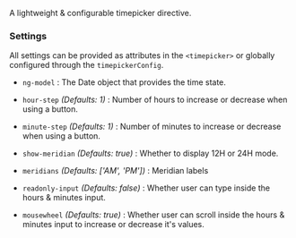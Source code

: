 A lightweight & configurable timepicker directive.

### Settings ###

All settings can be provided as attributes in the `<timepicker>` or globally configured through the `timepickerConfig`.

 * `ng-model` <i class="icon-eye-open"></i>
  :
  The Date object that provides the time state.

 * `hour-step` <i class="icon-eye-open"></i>
  _(Defaults: 1)_ :
   Number of hours to increase or decrease when using a button.

 * `minute-step` <i class="icon-eye-open"></i>
  _(Defaults: 1)_ :
   Number of minutes to increase or decrease when using a button.

 * `show-meridian` <i class="icon-eye-open"></i>
  _(Defaults: true)_ :
  Whether to display 12H or 24H mode.

 * `meridians`
  _(Defaults: ['AM', 'PM'])_ :
   Meridian labels

 * `readonly-input`
  _(Defaults: false)_ :
   Whether user can type inside the hours & minutes input.

 * `mousewheel`
  _(Defaults: true)_ :
   Whether user can scroll inside the hours & minutes input to increase or decrease it's values.
